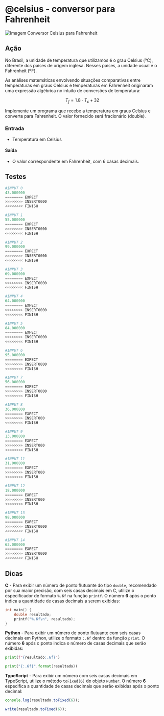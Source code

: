 # @celsius - conversor para Fahrenheit

![Imagem Conversor Celsius para Fahrenheit](cover.jpg)

## Ação

No Brasil, a unidade de temperatura que utilizamos é o grau Celsius (ºC),
diferente dos países de origem inglesa. Nesses países, a unidade usual é o
Fahrenheit (ºF).

As análises matemáticas envolvendo situações comparativas entre temperaturas em
graus Celsius e temperaturas em Fahrenheit originaram uma expressão algébrica no
intuito de conversões de temperatura:

$$T_f = 1.8 \cdot T_c + 32$$

Implemente um programa que recebe a temperatura em graus Celsius e converte para
Fahrenheit. O valor fornecido será fracionário (double).

### Entrada

- Temperatura em Celsius  

#### Saída

- O valor correspondente em Fahrenheit, com 6 casas decimais.

## Testes

```py
#INPUT 0
43.000000
======== EXPECT
>>>>>>>> INSERT0000
<<<<<<<< FINISH
```

```py
#INPUT 1
55.000000
======== EXPECT
>>>>>>>> INSERT0000
<<<<<<<< FINISH
```

```py
#INPUT 2
99.000000
======== EXPECT
>>>>>>>> INSERT0000
<<<<<<<< FINISH
```

```py
#INPUT 3
69.000000
======== EXPECT
>>>>>>>> INSERT0000
<<<<<<<< FINISH
```

```py
#INPUT 4
64.000000
======== EXPECT
>>>>>>>> INSERT0000
<<<<<<<< FINISH
```

```py
#INPUT 5
84.000000
======== EXPECT
>>>>>>>> INSERT0000
<<<<<<<< FINISH
```

```py
#INPUT 6
95.000000
======== EXPECT
>>>>>>>> INSERT0000
<<<<<<<< FINISH
```

```py
#INPUT 7
56.000000
======== EXPECT
>>>>>>>> INSERT0000
<<<<<<<< FINISH
```

```py
#INPUT 8
36.000000
======== EXPECT
>>>>>>>> INSERT000
<<<<<<<< FINISH
```

```py
#INPUT 9
13.000000
======== EXPECT
>>>>>>>> INSERT000
<<<<<<<< FINISH
```

```py
#INPUT 11
31.000000
======== EXPECT
>>>>>>>> INSERT000
<<<<<<<< FINISH
```

```py
#INPUT 12
18.000000
======== EXPECT
>>>>>>>> INSERT000
<<<<<<<< FINISH
```

```py
#INPUT 13
98.000000
======== EXPECT
>>>>>>>> INSERT0000
<<<<<<<< FINISH
```

```py
#INPUT 14
63.000000
======== EXPECT
>>>>>>>> INSERT0000
<<<<<<<< FINISH
```

## Dicas

**C** - Para exibir um número de ponto flutuante do tipo `double`, recomendado por sua maior precisão, com seis casas decimais em C, utilize o especificador de formato `%.6f` na função `printf`. O número **6** após o ponto indica a quantidade de casas decimais a serem exibidas:

```c
int main() {
    double resultado;
    printf("%.6f\n", resultado);
}
```

**Python** - Para exibir um número de ponto flutuante com seis casas decimais em Python, utilize o formato `:.6f` dentro da função `print`. O número **6** após o ponto indica o número de casas decimais que serão exibidas:

``` python
print(f"{resultado:.6f}")
```

```py
print("{:.6f}".format(resultado))
```

**TypeScript** - Para exibir um número com seis casas decimais em TypeScript, utilize o método `toFixed(6)` do objeto `Number`. O número **6** especifica a quantidade de casas decimais que serão exibidas após o ponto decimal:

```ts
console.log(resultado.toFixed(6)); 
```

```ts
write(resultado.toFixed(6));
```

